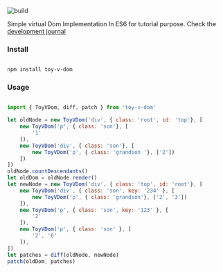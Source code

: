 ![build](https://travis-ci.org/jerry153fish/toy-v-dom.svg?branch=master)

Simple virtual Dom Implementation In ES6 for tutorial purpose. Check the [development journal](https://jerry153fish.github.io/2017/09/15/implemnt-virtual-dom-in-es6.html)


### Install

```sh

npm install toy-v-dom

```

### Usage

```js

import { ToyVDom, diff, patch } from 'toy-v-dom'

let oldNode = new ToyVDom('div', { class: 'root', id: 'top'}, [
    new ToyVDom('p', { class: 'son'}, [
        '1'
    ]),
    new ToyVDom('div', { class: 'son'}, [
        new ToyVDom('p', { class: 'grandson '}, ['2'])
    ])
])
oldNode.countDescendants()
let oldDom = oldNode.render()
let newNode = new ToyVDom('div', { class: 'top', id: 'root'}, [
    new ToyVDom('div', { class: 'son', key: '234' }, [
        new ToyVDom('p', { class: 'grandson'}, ['2', '3'])
    ]),
    new ToyVDom('p', { class: 'son', key: '123' }, [
        '2'
    ]),
    new ToyVDom('p', { class: 'son' }, [
        '2', '6'
    ]),
])
let patches = diff(oldNode, newNode)
patch(oldDom, patches)

```